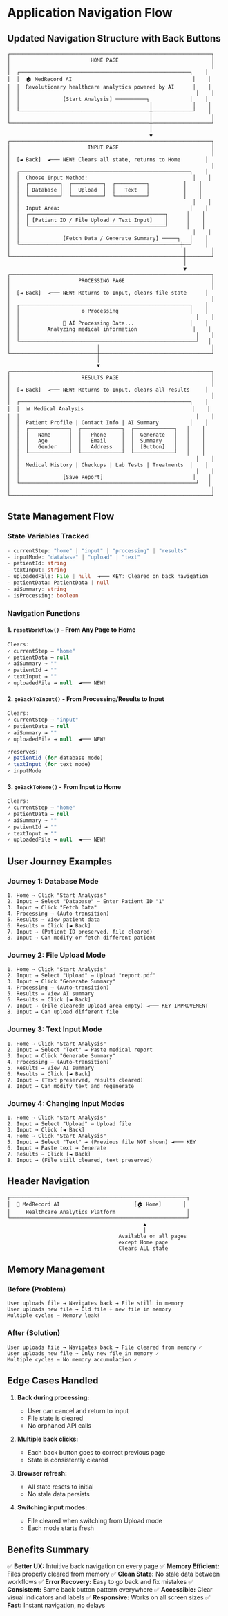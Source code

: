 # Application Navigation Flow

## Updated Navigation Structure with Back Buttons

```
┌─────────────────────────────────────────────────────────────────┐
│                          HOME PAGE                              │
│                                                                 │
│  ┌───────────────────────────────────────────────────────┐    │
│  │  🏠 MedRecord AI                                       │    │
│  │  Revolutionary healthcare analytics powered by AI      │    │
│  │                                                         │    │
│  │              [Start Analysis] ──────────┐             │    │
│  │                                          │             │    │
│  └──────────────────────────────────────────┼─────────────┘    │
│                                             │                   │
└─────────────────────────────────────────────┼───────────────────┘
                                              │
                                              ▼
┌─────────────────────────────────────────────────────────────────┐
│                         INPUT PAGE                              │
│                                                                 │
│  [◄ Back]  ◄─── NEW! Clears all state, returns to Home        │
│                                                                 │
│  ┌───────────────────────────────────────────────────────┐    │
│  │  Choose Input Method:                                  │    │
│  │  ┌──────────┐  ┌──────────┐  ┌──────────┐           │    │
│  │  │ Database │  │  Upload  │  │   Text   │           │    │
│  │  └──────────┘  └──────────┘  └──────────┘           │    │
│  │                                                        │    │
│  │  Input Area:                                          │    │
│  │  ┌────────────────────────────────────────────┐      │    │
│  │  │ [Patient ID / File Upload / Text Input]    │      │    │
│  │  └────────────────────────────────────────────┘      │    │
│  │                                                        │    │
│  │              [Fetch Data / Generate Summary] ─────┐   │    │
│  └────────────────────────────────────────────────────┼──┘    │
│                                                        │        │
└────────────────────────────────────────────────────────┼────────┘
                                                         │
                                                         ▼
┌─────────────────────────────────────────────────────────────────┐
│                      PROCESSING PAGE                            │
│                                                                 │
│  [◄ Back]  ◄─── NEW! Returns to Input, clears file state      │
│                                                                 │
│  ┌───────────────────────────────────────────────────────┐    │
│  │                    ⚙️ Processing                       │    │
│  │                                                         │    │
│  │              🔄 AI Processing Data...                  │    │
│  │         Analyzing medical information                  │    │
│  │                                                         │    │
│  └─────────────────────────────────────────────────────────┘   │
│                            │                                    │
└────────────────────────────┼────────────────────────────────────┘
                             │
                             ▼
┌─────────────────────────────────────────────────────────────────┐
│                       RESULTS PAGE                              │
│                                                                 │
│  [◄ Back]  ◄─── NEW! Returns to Input, clears all results     │
│                                                                 │
│  ┌───────────────────────────────────────────────────────┐    │
│  │  📊 Medical Analysis                                   │    │
│  │                                                         │    │
│  │  Patient Profile | Contact Info | AI Summary          │    │
│  │  ┌─────────────┐  ┌─────────────┐  ┌─────────────┐   │    │
│  │  │   Name      │  │   Phone     │  │  Generate   │   │    │
│  │  │   Age       │  │   Email     │  │  Summary    │   │    │
│  │  │   Gender    │  │   Address   │  │  [Button]   │   │    │
│  │  └─────────────┘  └─────────────┘  └─────────────┘   │    │
│  │                                                         │    │
│  │  Medical History | Checkups | Lab Tests | Treatments  │    │
│  │                                                         │    │
│  │              [Save Report]                             │    │
│  └─────────────────────────────────────────────────────────┘   │
│                                                                 │
└─────────────────────────────────────────────────────────────────┘
```

## State Management Flow

### State Variables Tracked
```typescript
- currentStep: "home" | "input" | "processing" | "results"
- inputMode: "database" | "upload" | "text"
- patientId: string
- textInput: string
- uploadedFile: File | null  ◄─── KEY: Cleared on back navigation
- patientData: PatientData | null
- aiSummary: string
- isProcessing: boolean
```

### Navigation Functions

#### 1. `resetWorkflow()` - From Any Page to Home
```typescript
Clears:
✓ currentStep → "home"
✓ patientData → null
✓ aiSummary → ""
✓ patientId → ""
✓ textInput → ""
✓ uploadedFile → null  ◄─── NEW!
```

#### 2. `goBackToInput()` - From Processing/Results to Input
```typescript
Clears:
✓ currentStep → "input"
✓ patientData → null
✓ aiSummary → ""
✓ uploadedFile → null  ◄─── NEW!

Preserves:
✓ patientId (for database mode)
✓ textInput (for text mode)
✓ inputMode
```

#### 3. `goBackToHome()` - From Input to Home
```typescript
Clears:
✓ currentStep → "home"
✓ patientData → null
✓ aiSummary → ""
✓ patientId → ""
✓ textInput → ""
✓ uploadedFile → null  ◄─── NEW!
```

## User Journey Examples

### Journey 1: Database Mode
```
1. Home → Click "Start Analysis"
2. Input → Select "Database" → Enter Patient ID "1"
3. Input → Click "Fetch Data"
4. Processing → (Auto-transition)
5. Results → View patient data
6. Results → Click [◄ Back]
7. Input → (Patient ID preserved, file cleared)
8. Input → Can modify or fetch different patient
```

### Journey 2: File Upload Mode
```
1. Home → Click "Start Analysis"
2. Input → Select "Upload" → Upload "report.pdf"
3. Input → Click "Generate Summary"
4. Processing → (Auto-transition)
5. Results → View AI summary
6. Results → Click [◄ Back]
7. Input → (File cleared! Upload area empty) ◄─── KEY IMPROVEMENT
8. Input → Can upload different file
```

### Journey 3: Text Input Mode
```
1. Home → Click "Start Analysis"
2. Input → Select "Text" → Paste medical report
3. Input → Click "Generate Summary"
4. Processing → (Auto-transition)
5. Results → View AI summary
6. Results → Click [◄ Back]
7. Input → (Text preserved, results cleared)
8. Input → Can modify text and regenerate
```

### Journey 4: Changing Input Modes
```
1. Home → Click "Start Analysis"
2. Input → Select "Upload" → Upload file
3. Input → Click [◄ Back]
4. Home → Click "Start Analysis"
5. Input → Select "Text" → (Previous file NOT shown) ◄─── KEY
6. Input → Paste text → Generate
7. Results → Click [◄ Back]
8. Input → (File still cleared, text preserved)
```

## Header Navigation

```
┌─────────────────────────────────────────────────────────┐
│  🧠 MedRecord AI                        [🏠 Home]       │
│     Healthcare Analytics Platform                       │
└─────────────────────────────────────────────────────────┘
                                            ▲
                                            │
                                    Available on all pages
                                    except Home page
                                    Clears ALL state
```

## Memory Management

### Before (Problem)
```
User uploads file → Navigates back → File still in memory
User uploads new file → Old file + new file in memory
Multiple cycles → Memory leak!
```

### After (Solution)
```
User uploads file → Navigates back → File cleared from memory ✓
User uploads new file → Only new file in memory ✓
Multiple cycles → No memory accumulation ✓
```

## Edge Cases Handled

1. **Back during processing:**
   - User can cancel and return to input
   - File state is cleared
   - No orphaned API calls

2. **Multiple back clicks:**
   - Each back button goes to correct previous page
   - State is consistently cleared

3. **Browser refresh:**
   - All state resets to initial
   - No stale data persists

4. **Switching input modes:**
   - File cleared when switching from Upload mode
   - Each mode starts fresh

## Benefits Summary

✅ **Better UX:** Intuitive back navigation on every page
✅ **Memory Efficient:** Files properly cleared from memory
✅ **Clean State:** No stale data between workflows
✅ **Error Recovery:** Easy to go back and fix mistakes
✅ **Consistent:** Same back button pattern everywhere
✅ **Accessible:** Clear visual indicators and labels
✅ **Responsive:** Works on all screen sizes
✅ **Fast:** Instant navigation, no delays
